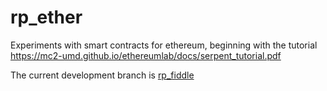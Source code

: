 # rp_ether
Experiments with smart contracts for ethereum, beginning with the tutorial 
https://mc2-umd.github.io/ethereumlab/docs/serpent_tutorial.pdf

The current development branch is [rp_fiddle]('../tree/rp_fiddle')
